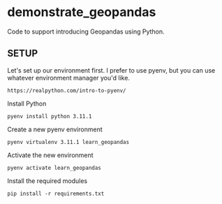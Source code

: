 # demonstrate_geopandas
Code to support introducing Geopandas using Python.

## SETUP ##
Let's set up our environment first. I prefer to use pyenv, but you can use whatever environment manager you'd like.

    https://realpython.com/intro-to-pyenv/

Install Python

    pyenv install python 3.11.1

Create a new pyenv environment

    pyenv virtualenv 3.11.1 learn_geopandas

Activate the new environment

    pyenv activate learn_geopandas

Install the required modules

    pip install -r requirements.txt